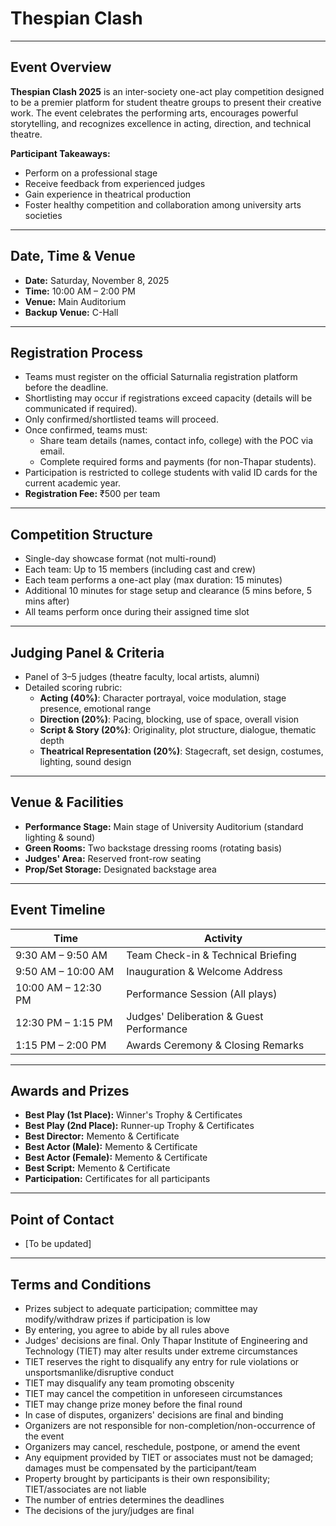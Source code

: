 # Thespian Clash

---

## Event Overview

**Thespian Clash 2025** is an inter-society one-act play competition designed to be a premier platform for student theatre groups to present their creative work. The event celebrates the performing arts, encourages powerful storytelling, and recognizes excellence in acting, direction, and technical theatre.

**Participant Takeaways:**
- Perform on a professional stage
- Receive feedback from experienced judges
- Gain experience in theatrical production
- Foster healthy competition and collaboration among university arts societies

---

## Date, Time & Venue

- **Date:** Saturday, November 8, 2025
- **Time:** 10:00 AM – 2:00 PM
- **Venue:** Main Auditorium
- **Backup Venue:** C-Hall

---

## Registration Process

- Teams must register on the official Saturnalia registration platform before the deadline.
- Shortlisting may occur if registrations exceed capacity (details will be communicated if required).
- Only confirmed/shortlisted teams will proceed.
- Once confirmed, teams must:
	- Share team details (names, contact info, college) with the POC via email.
	- Complete required forms and payments (for non-Thapar students).
- Participation is restricted to college students with valid ID cards for the current academic year.
- **Registration Fee:** ₹500 per team

---

## Competition Structure

- Single-day showcase format (not multi-round)
- Each team: Up to 15 members (including cast and crew)
- Each team performs a one-act play (max duration: 15 minutes)
- Additional 10 minutes for stage setup and clearance (5 mins before, 5 mins after)
- All teams perform once during their assigned time slot

---

## Judging Panel & Criteria

- Panel of 3–5 judges (theatre faculty, local artists, alumni)
- Detailed scoring rubric:
	- **Acting (40%)**: Character portrayal, voice modulation, stage presence, emotional range
	- **Direction (20%)**: Pacing, blocking, use of space, overall vision
	- **Script & Story (20%)**: Originality, plot structure, dialogue, thematic depth
	- **Theatrical Representation (20%)**: Stagecraft, set design, costumes, lighting, sound design

---

## Venue & Facilities

- **Performance Stage:** Main stage of University Auditorium (standard lighting & sound)
- **Green Rooms:** Two backstage dressing rooms (rotating basis)
- **Judges' Area:** Reserved front-row seating
- **Prop/Set Storage:** Designated backstage area

---

## Event Timeline

| Time              | Activity                              |
|-------------------|---------------------------------------|
| 9:30 AM – 9:50 AM | Team Check-in & Technical Briefing     |
| 9:50 AM – 10:00 AM| Inauguration & Welcome Address         |
| 10:00 AM – 12:30 PM| Performance Session (All plays)       |
| 12:30 PM – 1:15 PM| Judges' Deliberation & Guest Performance|
| 1:15 PM – 2:00 PM | Awards Ceremony & Closing Remarks      |

---

## Awards and Prizes

- **Best Play (1st Place):** Winner's Trophy & Certificates
- **Best Play (2nd Place):** Runner-up Trophy & Certificates
- **Best Director:** Memento & Certificate
- **Best Actor (Male):** Memento & Certificate
- **Best Actor (Female):** Memento & Certificate
- **Best Script:** Memento & Certificate
- **Participation:** Certificates for all participants

---

## Point of Contact

- [To be updated]

---

## Terms and Conditions

- Prizes subject to adequate participation; committee may modify/withdraw prizes if participation is low
- By entering, you agree to abide by all rules above
- Judges' decisions are final. Only Thapar Institute of Engineering and Technology (TIET) may alter results under extreme circumstances
- TIET reserves the right to disqualify any entry for rule violations or unsportsmanlike/disruptive conduct
- TIET may disqualify any team promoting obscenity
- TIET may cancel the competition in unforeseen circumstances
- TIET may change prize money before the final round
- In case of disputes, organizers' decisions are final and binding
- Organizers are not responsible for non-completion/non-occurrence of the event
- Organizers may cancel, reschedule, postpone, or amend the event
- Any equipment provided by TIET or associates must not be damaged; damages must be compensated by the participant/team
- Property brought by participants is their own responsibility; TIET/associates are not liable
- The number of entries determines the deadlines
- The decisions of the jury/judges are final
